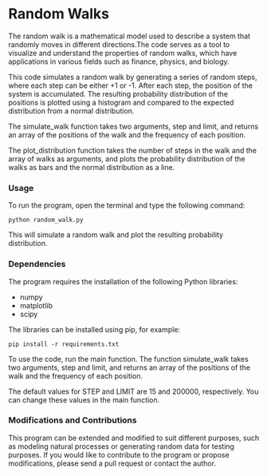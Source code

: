 # Random Walks

The random walk is a mathematical model used to describe a system that randomly moves in different directions.The code serves as a tool to visualize and understand the properties of random walks, which have applications in various fields such as finance, physics, and biology. 

This code simulates a random walk by generating a series of random steps, where each step can be either +1 or -1. After each step, the position of the system is accumulated. The resulting probability distribution of the positions is plotted using a histogram and compared to the expected distribution from a normal distribution.

The simulate_walk function takes two arguments, step and limit, and returns an array of the positions of the walk and the frequency of each position.

The plot_distribution function takes the number of steps in the walk and the array of walks as arguments, and plots the probability distribution of the walks as bars and the normal distribution as a line.

### Usage
To run the program, open the terminal and type the following command:
```
python random_walk.py
```

This will simulate a random walk and plot the resulting probability distribution.

### Dependencies
The program requires the installation of the following Python libraries:

* numpy
* matplotlib
* scipy

The libraries can be installed using pip, for example:
```
pip install -r requirements.txt
```

To use the code, run the main function. The function simulate_walk takes two arguments, step and limit, and returns an array of the positions of the walk and the frequency of each position.

The default values for STEP and LIMIT are 15 and 200000, respectively. You can change these values in the main function.


### Modifications and Contributions
This program can be extended and modified to suit different purposes, such as modeling natural processes or generating random data for testing purposes. If you would like to contribute to the program or propose modifications, please send a pull request or contact the author.